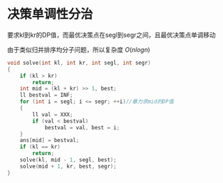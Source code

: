 # 决策单调性分治
要求kl到kr的DP值，而最优决策点在segl到segr之间，且最优决策点单调移动

由于类似归并排序均分子问题，所以复杂度 $O(nlog n)$
```cpp
void solve(int kl, int kr, int segl, int segr)
{
    if (kl > kr)
        return;
    int mid = (kl + kr) >> 1, best;
    ll bestval = INF;
    for (int i = segl; i <= segr; ++i)//暴力求mid的DP值
    {
        ll val = XXX;
        if (val < bestval)
            bestval = val, best = i;
    }
    ans[mid] = bestval;
    if (kl == kr)
        return;
    solve(kl, mid - 1, segl, best);
    solve(mid + 1, kr, best, segr);
}
```